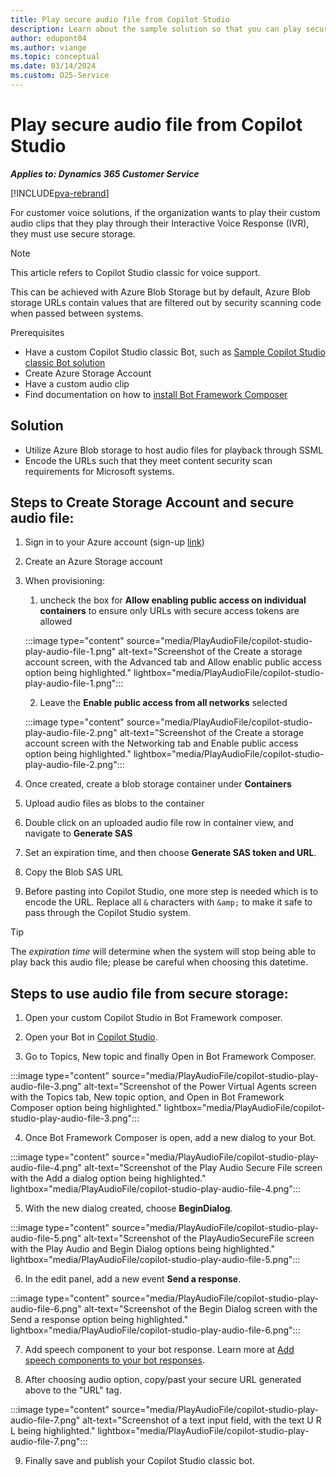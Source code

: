 ```yaml
---
title: Play secure audio file from Copilot Studio
description: Learn about the sample solution so that you can play secure audio files from Copilot Studio classic.
author: edupont04
ms.author: viange
ms.topic: conceptual
ms.date: 03/14/2024
ms.custom: O25-Service
---
```


# Play secure audio file from Copilot Studio

***Applies to: Dynamics 365 Customer Service***

[!INCLUDE[pva-rebrand](../includes/pva-rebrand.md)]

For customer voice solutions, if the organization wants to play their custom
audio clips that they play through their Interactive Voice Response
(IVR), they must use secure storage.

> [!NOTE]
> This article refers to Copilot Studio classic for voice support.

This can be achieved with Azure Blob Storage but by default, Azure Blob
storage URLs contain values that are filtered out by security scanning
code when passed between systems.

Prerequisites
- Have a custom Copilot Studio classic Bot, such as [Sample Copilot Studio classic Bot solution](https://github.com/microsoft/Dynamics-365-FastTrack-Implementation-Assets/tree/master/Customer%20Service/ComponentLibrary/PVA/PlayAudioFile/sampleartifacts/PlaySecureAudioFilefromPVA_1_0_0_1.zip)
- Create Azure Storage Account
- Have a custom audio clip
- Find documentation on how to [install Bot Framework Composer](/composer/install-composer?tabs=windows)

## Solution

- Utilize Azure Blob storage to host audio files for playback through SSML
- Encode the URLs such that they meet content security scan requirements for Microsoft systems.

## Steps to Create Storage Account and secure audio file:

1. Sign in to your Azure account (sign-up [link](https://azure.microsoft.com/free/))

2. Create an Azure Storage account

3. When provisioning:
   
    1. uncheck the box for **Allow enabling public access on individual containers** to ensure only URLs with secure access tokens are allowed

     :::image type="content" source="media/PlayAudioFile/copilot-studio-play-audio-file-1.png" alt-text="Screenshot of the Create a storage account screen, with the Advanced tab and Allow enablic public access option being highlighted." lightbox="media/PlayAudioFile/copilot-studio-play-audio-file-1.png":::

   2. Leave the **Enable public access from all networks** selected

     :::image type="content" source="media/PlayAudioFile/copilot-studio-play-audio-file-2.png" alt-text="Screenshot of the Create a storage account screen with the Networking tab and Enable public access option being highlighted." lightbox="media/PlayAudioFile/copilot-studio-play-audio-file-2.png":::

4. Once created, create a blob storage container under **Containers**

5. Upload audio files as blobs to the container

6. Double click on an uploaded audio file row in container view, and navigate to **Generate SAS**

7. Set an expiration time, and then choose **Generate SAS token and URL**.

8. Copy the Blob SAS URL

9. Before pasting into Copilot Studio, one more step is needed which is to encode the URL. Replace all `&` characters with  `&amp;` to make it safe to pass through the Copilot Studio system.

> [!TIP]
> The *expiration time* will determine when the system will stop being able to play back this audio file; please be careful when choosing this datetime.

## Steps to use audio file from secure storage:

1. Open your custom Copilot Studio in Bot Framework composer.

2. Open your Bot in [Copilot Studio](https://copilotstudio.microsoft.com/).

3. Go to Topics, New topic and finally Open in Bot Framework Composer.

  :::image type="content" source="media/PlayAudioFile/copilot-studio-play-audio-file-3.png" alt-text="Screenshot of the Power Virtual Agents screen with the Topics tab, New topic option, and Open in Bot Framework Composer option being highlighted." lightbox="media/PlayAudioFile/copilot-studio-play-audio-file-3.png":::

4. Once Bot Framework Composer is open, add a new dialog to your Bot.

  :::image type="content" source="media/PlayAudioFile/copilot-studio-play-audio-file-4.png" alt-text="Screenshot of the Play Audio Secure File screen with the Add a dialog option being highlighted." lightbox="media/PlayAudioFile/copilot-studio-play-audio-file-4.png":::

5. With the new dialog created, choose **BeginDialog**.

  :::image type="content" source="media/PlayAudioFile/copilot-studio-play-audio-file-5.png" alt-text="Screenshot of the PlayAudioSecureFile screen with the Play Audio and Begin Dialog options being highlighted." lightbox="media/PlayAudioFile/copilot-studio-play-audio-file-5.png":::

6. In the edit panel, add a new event **Send a response**.

  :::image type="content" source="media/PlayAudioFile/copilot-studio-play-audio-file-6.png" alt-text="Screenshot of the Begin Dialog screen with the Send a response option being highlighted." lightbox="media/PlayAudioFile/copilot-studio-play-audio-file-6.png":::

7. Add speech component to your bot response. Learn more at [Add speech components to your bot responses](/composer/concept-speech?tabs=v2x#add-speech-components-to-your-bot-responses).

8. After choosing audio option, copy/past your secure URL generated above to the "URL" tag.

  :::image type="content" source="media/PlayAudioFile/copilot-studio-play-audio-file-7.png" alt-text="Screenshot of a text input field, with the text U R L being highlighted." lightbox="media/PlayAudioFile/copilot-studio-play-audio-file-7.png":::

9. Finally save and publish your Copilot Studio classic bot.
